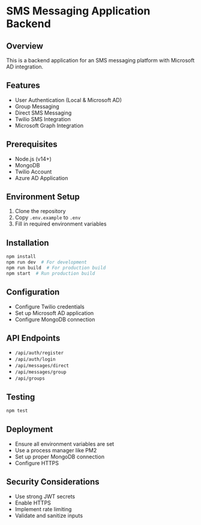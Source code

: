 # SMS Messaging Application Backend

## Overview
This is a backend application for an SMS messaging platform with Microsoft AD integration.

## Features
- User Authentication (Local & Microsoft AD)
- Group Messaging
- Direct SMS Messaging
- Twilio SMS Integration
- Microsoft Graph Integration

## Prerequisites
- Node.js (v14+)
- MongoDB
- Twilio Account
- Azure AD Application

## Environment Setup
1. Clone the repository
2. Copy `.env.example` to `.env`
3. Fill in required environment variables

## Installation
```bash
npm install
npm run dev  # For development
npm run build  # For production build
npm start  # Run production build
```

## Configuration
- Configure Twilio credentials
- Set up Microsoft AD application
- Configure MongoDB connection

## API Endpoints
- `/api/auth/register`
- `/api/auth/login`
- `/api/messages/direct`
- `/api/messages/group`
- `/api/groups`

## Testing
```bash
npm test
```

## Deployment
- Ensure all environment variables are set
- Use a process manager like PM2
- Set up proper MongoDB connection
- Configure HTTPS

## Security Considerations
- Use strong JWT secrets
- Enable HTTPS
- Implement rate limiting
- Validate and sanitize inputs